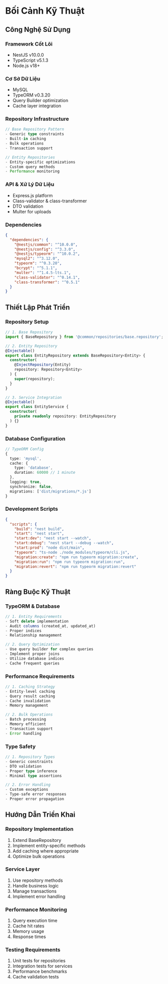 # Bối Cảnh Kỹ Thuật

## Công Nghệ Sử Dụng

### Framework Cốt Lõi
- NestJS v10.0.0
- TypeScript v5.1.3
- Node.js v18+

### Cơ Sở Dữ Liệu
- MySQL
- TypeORM v0.3.20
- Query Builder optimization
- Cache layer integration

### Repository Infrastructure
```typescript
// Base Repository Pattern
- Generic type constraints
- Built-in caching
- Bulk operations
- Transaction support

// Entity Repositories
- Entity-specific optimizations
- Custom query methods
- Performance monitoring
```

### API & Xử Lý Dữ Liệu
- Express.js platform
- Class-validator & class-transformer
- DTO validation
- Multer for uploads

### Dependencies
```json
{
  "dependencies": {
    "@nestjs/common": "^10.0.0",
    "@nestjs/config": "^3.3.0",
    "@nestjs/typeorm": "^10.0.2",
    "mysql2": "^3.12.0",
    "typeorm": "^0.3.20",
    "bcrypt": "^5.1.1",
    "multer": "^1.4.5-lts.1",
    "class-validator": "^0.14.1",
    "class-transformer": "^0.5.1"
  }
}
```

## Thiết Lập Phát Triển

### Repository Setup
```typescript
// 1. Base Repository
import { BaseRepository } from '@common/repositories/base.repository';

// 2. Entity Repository
@Injectable()
export class EntityRepository extends BaseRepository<Entity> {
  constructor(
    @InjectRepository(Entity)
    repository: Repository<Entity>
  ) {
    super(repository);
  }
}

// 3. Service Integration
@Injectable()
export class EntityService {
  constructor(
    private readonly repository: EntityRepository
  ) {}
}
```

### Database Configuration
```typescript
// TypeORM Config
{
  type: 'mysql',
  cache: {
    type: 'database',
    duration: 60000 // 1 minute
  },
  logging: true,
  synchronize: false,
  migrations: ['dist/migrations/*.js']
}
```

### Development Scripts
```json
{
  "scripts": {
    "build": "nest build",
    "start": "nest start",
    "start:dev": "nest start --watch",
    "start:debug": "nest start --debug --watch",
    "start:prod": "node dist/main",
    "typeorm": "ts-node ./node_modules/typeorm/cli.js",
    "migration:create": "npm run typeorm migration:create",
    "migration:run": "npm run typeorm migration:run",
    "migration:revert": "npm run typeorm migration:revert"
  }
}
```

## Ràng Buộc Kỹ Thuật

### TypeORM & Database
```typescript
// 1. Entity Requirements
- Soft delete implementation
- Audit columns (created_at, updated_at)
- Proper indices
- Relationship management

// 2. Query Optimization
- Use query builder for complex queries
- Implement proper joins
- Utilize database indices
- Cache frequent queries
```

### Performance Requirements
```typescript
// 1. Caching Strategy
- Entity-level caching
- Query result caching
- Cache invalidation
- Memory management

// 2. Bulk Operations
- Batch processing
- Memory efficient
- Transaction support
- Error handling
```

### Type Safety
```typescript
// 1. Repository Types
- Generic constraints
- DTO validation
- Proper type inference
- Minimal type assertions

// 2. Error Handling
- Custom exceptions
- Type-safe error responses
- Proper error propagation
```

## Hướng Dẫn Triển Khai

### Repository Implementation
1. Extend BaseRepository
2. Implement entity-specific methods
3. Add caching where appropriate
4. Optimize bulk operations

### Service Layer
1. Use repository methods
2. Handle business logic
3. Manage transactions
4. Implement error handling

### Performance Monitoring
1. Query execution time
2. Cache hit rates
3. Memory usage
4. Response times

### Testing Requirements
1. Unit tests for repositories
2. Integration tests for services
3. Performance benchmarks
4. Cache validation tests